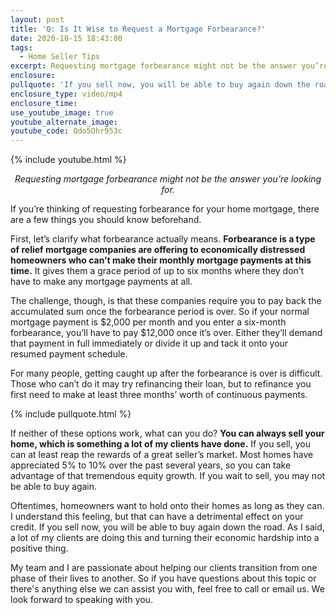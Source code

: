 ```yaml
---
layout: post
title: 'Q: Is It Wise to Request a Mortgage Forbearance?'
date: 2020-10-15 18:43:00
tags:
  - Home Seller Tips
excerpt: Requesting mortgage forbearance might not be the answer you’re looking for.
enclosure:
pullquote: 'If you sell now, you will be able to buy again down the road.'
enclosure_type: video/mp4
enclosure_time:
use_youtube_image: true
youtube_alternate_image:
youtube_code: Qdo5Ohr953c
---
```


{% include youtube.html %}

<p style="text-align: center;"><em>Requesting mortgage forbearance might not be the answer you’re looking for.</em></p>

If you’re thinking of requesting forbearance for your home mortgage, there are a few things you should know beforehand.&nbsp;

First, let’s clarify what forbearance actually means. **Forbearance is a type of relief mortgage companies are offering to economically distressed homeowners who can’t make their monthly mortgage payments at this time.** It gives them a grace period of up to six months where they don’t have to make any mortgage payments at all.

The challenge, though, is that these companies require you to pay back the accumulated sum once the forbearance period is over. So if your normal mortgage payment is $2,000 per month and you enter a six-month forbearance, you’ll have to pay $12,000 once it’s over. Either they’ll demand that payment in full immediately or divide it up and tack it onto your resumed payment schedule.&nbsp;

For many people, getting caught up after the forbearance is over is difficult. Those who can’t do it may try refinancing their loan, but to refinance you first need to make at least three months’ worth of continuous payments.

{% include pullquote.html %}

If neither of these options work, what can you do? **You can always sell your home, which is something a lot of my clients have done.** If you sell, you can at least reap the rewards of a great seller’s market. Most homes have appreciated 5% to 10% over the past several years, so you can take advantage of that tremendous equity growth. If you wait to sell, you may not be able to buy again.&nbsp;

Oftentimes, homeowners want to hold onto their homes as long as they can. I understand this feeling, but that can have a detrimental effect on your credit. If you sell now, you will be able to buy again down the road. As I said, a lot of my clients are doing this and turning their economic hardship into a positive thing.&nbsp;

My team and I are passionate about helping our clients transition from one phase of their lives to another. So if you have questions about this topic or there's anything else we can assist you with, feel free to call or email us. We look forward to speaking with you.